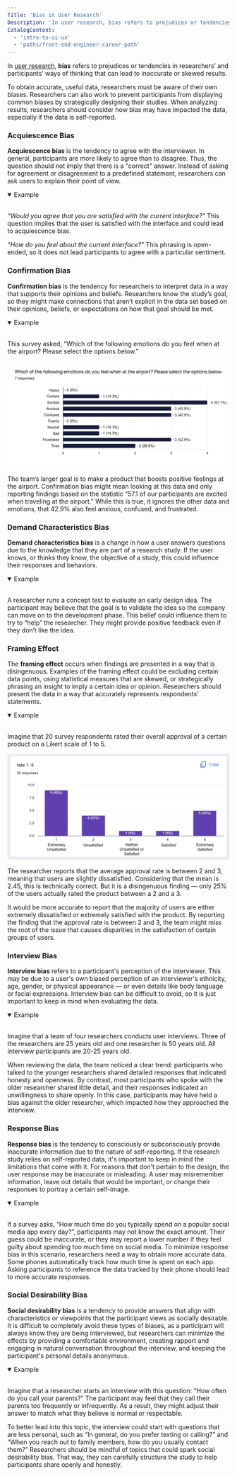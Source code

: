 ```yaml
---
Title: 'Bias in User Research'
Description: 'In user research, bias refers to prejudices or tendencies in researchers’ and participants’ ways of thinking that can lead to inaccurate or skewed results.'
CatalogContent:
  - 'intro-to-ui-ux'
  - 'paths/front-end-engineer-career-path'
---
```


In [user research](https://www.codecademy.com/resources/docs/uiux/user-research), **bias** refers to prejudices or tendencies in researchers’ and participants’ ways of thinking that can lead to inaccurate or skewed results.

To obtain accurate, useful data, researchers must be aware of their own biases. Researchers can also work to prevent participants from displaying common biases by strategically designing their studies. When analyzing results, researchers should consider how bias may have impacted the data, especially if the data is self-reported.

### Acquiescence Bias

**Acquiescence bias** is the tendency to agree with the interviewer. In general, participants are more likely to agree than to disagree. Thus, the question should not imply that there is a "correct" answer. Instead of asking for agreement or disagreement to a predefined statement, researchers can ask users to explain their point of view.

<details open>

<summary>Example</summary>

<br>

_“Would you agree that you are satisfied with the current interface?”_ This question implies that the user is satisfied with the interface and could lead to acquiescence bias. <br>

_“How do you feel about the current interface?”_ This phrasing is open-ended, so it does not lead participants to agree with a particular sentiment. </details>

### Confirmation Bias

**Confirmation bias** is the tendency for researchers to interpret data in a way that supports their opinions and beliefs. Researchers know the study’s goal, so they might make connections that aren’t explicit in the data set based on their opinions, beliefs, or expectations on how that goal should be met.

<details open>

<summary>Example</summary>

<br>

This survey asked, “Which of the following emotions do you feel when at the airport? Please select the options below.”

![Bar Chart that displays the data from the survey question: Which of the following emotions do you feel at the airport?](media/confirmation-bias-chart.png)

The team’s larger goal is to make a product that boosts positive feelings at the airport. Confirmation bias might mean looking at this data and only reporting findings based on the statistic “57.1 of our participants are excited when traveling at the airport.” While this is true, it ignores the other data and emotions, that 42.9% also feel anxious, confused, and frustrated. </details>

### Demand Characteristics Bias

**Demand characteristics bias** is a change in how a user answers questions due to the knowledge that they are part of a research study. If the user knows, or thinks they know, the objective of a study, this could influence their responses and behaviors.

<details open>

<summary>Example</summary>

<br>

A researcher runs a concept test to evaluate an early design idea. The participant may believe that the goal is to validate the idea so the company can move on to the development phase. This belief could influence them to try to “help” the researcher. They might provide positive feedback even if they don’t like the idea. </details>

### Framing Effect

The **framing effect** occurs when findings are presented in a way that is disingenuous. Examples of the framing effect could be excluding certain data points, using statistical measures that are skewed, or strategically phrasing an insight to imply a certain idea or opinion. Researchers should present the data in a way that accurately represents respondents’ statements.

<details open>

<summary>Example</summary>

<br>

Imagine that 20 survey respondents rated their overall approval of a certain product on a Likert scale of 1 to 5.

![Likert Scale Bar Chart that displays the data from the survey question: Approval from 1-5](media/framing-effect.png)

The researcher reports that the average approval rate is between 2 and 3, meaning that users are slightly dissatisfied. Considering that the mean is 2.45, this is technically correct. But it is a disingenuous finding &mdash; only 25% of the users actually rated the product between a 2 and a 3.

It would be more accurate to report that the majority of users are either extremely dissatisfied or extremely satisfied with the product. By reporting the finding that the approval rate is between 2 and 3, the team might miss the root of the issue that causes disparities in the satisfaction of certain groups of users. </details>

### Interview Bias

**Interview bias** refers to a participant's perception of the interviewer. This may be due to a user's own biased perception of an interviewer's ethnicity, age, gender, or physical appearance &mdash; or even details like body language or facial expressions. Interview bias can be difficult to avoid, so it is just important to keep in mind when evaluating the data.

<details open>

<summary>Example</summary>

<br>

Imagine that a team of four researchers conducts user interviews. Three of the researchers are 25 years old and one researcher is 50 years old. All interview participants are 20-25 years old.

When reviewing the data, the team noticed a clear trend: participants who talked to the younger researchers shared detailed responses that indicated honesty and openness. By contrast, most participants who spoke with the older researcher shared little detail, and their responses indicated an unwillingness to share openly. In this case, participants may have held a bias against the older researcher, which impacted how they approached the interview. </details>

### Response Bias

**Response bias** is the tendency to consciously or subconsciously provide inaccurate information due to the nature of self-reporting. If the research study relies on self-reported data, it's important to keep in mind the limitations that come with it. For reasons that don't pertain to the design, the user response may be inaccurate or misleading. A user may misremember information, leave out details that would be important, or change their responses to portray a certain self-image.

<details open>

<summary>Example</summary>

<br>

If a survey asks, “How much time do you typically spend on a popular social media app every day?”, participants may not know the exact amount. Their guess could be inaccurate, or they may report a lower number if they feel guilty about spending too much time on social media. To minimize response bias in this scenario, researchers need a way to obtain more accurate data. Some phones automatically track how much time is spent on each app. Asking participants to reference the data tracked by their phone should lead to more accurate responses. </details>

### Social Desirability Bias

**Social desirability bias** is a tendency to provide answers that align with characteristics or viewpoints that the participant views as socially desirable. It is difficult to completely avoid these types of biases, as a participant will always know they are being interviewed, but researchers can minimize the effects by providing a comfortable environment, creating rapport and engaging in natural conversation throughout the interview, and keeping the participant's personal details anonymous.

<details open>

<summary>Example</summary>

<br>

Imagine that a researcher starts an interview with this question: “How often do you call your parents?” The participant may feel that they call their parents too frequently or infrequently. As a result, they might adjust their answer to match what they believe is normal or respectable.

To better lead into this topic, the interview could start with questions that are less personal, such as “In general, do you prefer texting or calling?” and “When you reach out to family members, how do you usually contact them?” Researchers should be mindful of topics that could spark social desirability bias. That way, they can carefully structure the study to help participants share openly and honestly. </details>

